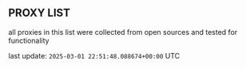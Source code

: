 ## PROXY LIST

all proxies in this list were collected from open sources and tested for functionality

last update: `2025-03-01 22:51:48.088674+00:00` UTC